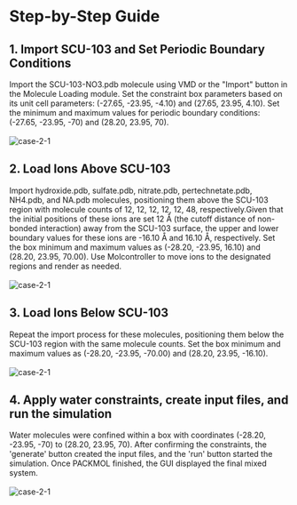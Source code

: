 Step-by-Step Guide
===============
## 1. Import SCU-103 and Set Periodic Boundary Conditions
Import the SCU-103-NO3.pdb molecule using VMD or the "Import" button in the Molecule Loading module. Set the constraint box parameters based on its unit cell parameters: (-27.65, -23.95, -4.10) and (27.65, 23.95, 4.10).
Set the minimum and maximum values for periodic boundary conditions: (-27.65, -23.95, -70) and (28.20, 23.95, 70).<br><br>
![case-2-1](https://github.com/MSM-RAD-X-VMD-Plugin/PACKMOL-GUI/blob/main/annotated-recording-examples/Example-2-1.gif)
## 2. Load Ions Above SCU-103
Import hydroxide.pdb, sulfate.pdb, nitrate.pdb, pertechnetate.pdb, NH4.pdb, and NA.pdb molecules, positioning them above the SCU-103 region with molecule counts of 12, 12, 12, 12, 12, 48, respectively.Given that the initial positions of these ions are set 12 Å (the cutoff distance of non-bonded interaction) away from the SCU-103 surface, the upper and lower boundary values for these ions are -16.10 Å and 16.10 Å, respectively. Set the box minimum and maximum values as (-28.20, -23.95, 16.10) and (28.20, 23.95, 70.00). Use Molcontroller to move ions to the designated regions and render as needed.<br><br>
![case-2-1](https://github.com/MSM-RAD-X-VMD-Plugin/PACKMOL-GUI/blob/main/annotated-recording-examples/Example-2-2.gif)
## 3. Load Ions Below SCU-103
Repeat the import process for these molecules, positioning them below the SCU-103 region with the same molecule counts. Set the box minimum and maximum values as (-28.20, -23.95, -70.00) and (28.20, 23.95, -16.10).<br><br>
![case-2-1](https://github.com/MSM-RAD-X-VMD-Plugin/PACKMOL-GUI/blob/main/annotated-recording-examples/Example-2-3.gif)
## 4. Apply water constraints, create input files, and run the simulation
Water molecules were confined within a box with coordinates (-28.20, -23.95, -70) to (28.20, 23.95, 70). After confirming the constraints, the 'generate' button created the input files, and the 'run' button started the simulation. Once PACKMOL finished, the GUI displayed the final mixed system.<br><br>
![case-2-1](https://github.com/MSM-RAD-X-VMD-Plugin/PACKMOL-GUI/blob/main/annotated-recording-examples/Example-2-4.gif)
